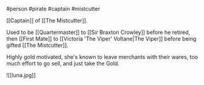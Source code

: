 #person #pirate #captain #mistcutter 

[[Captain]] of [[The Mistcutter]].

Used to be [[Quartermaster]] to [[Sir Braxton Crowley]] before he retired, then [[First Mate]] to [[Victoria 'The Viper' Voltane|The Viper]] before being gifted [[The Mistcutter]].

Highly gold motivated, she's known to leave merchants with their wares, too much effort to go sell, and just take the Gold.

![[luna.jpg]]